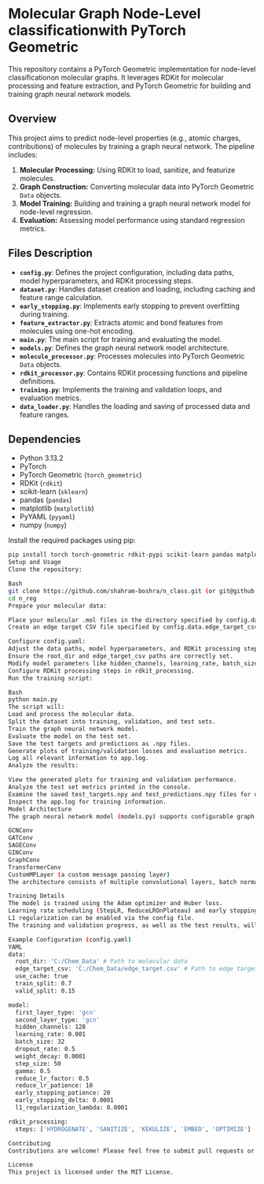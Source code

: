 # Molecular Graph Node-Level classificationwith PyTorch Geometric

This repository contains a PyTorch Geometric implementation for node-level classificationon molecular graphs. It leverages RDKit for molecular processing and feature extraction, and PyTorch Geometric for building and training graph neural network models.

## Overview

This project aims to predict node-level properties (e.g., atomic charges, contributions) of molecules by training a graph neural network. The pipeline includes:

1.  **Molecular Processing:** Using RDKit to load, sanitize, and featurize molecules.
2.  **Graph Construction:** Converting molecular data into PyTorch Geometric `Data` objects.
3.  **Model Training:** Building and training a graph neural network model for node-level regression.
4.  **Evaluation:** Assessing model performance using standard regression metrics.

## Files Description

-   **`config.py`**: Defines the project configuration, including data paths, model hyperparameters, and RDKit processing steps.
-   **`dataset.py`**: Handles dataset creation and loading, including caching and feature range calculation.
-   **`early_stopping.py`**: Implements early stopping to prevent overfitting during training.
-   **`feature_extractor.py`**: Extracts atomic and bond features from molecules using one-hot encoding.
-   **`main.py`**: The main script for training and evaluating the model.
-   **`models.py`**: Defines the graph neural network model architecture.
-   **`molecule_processor.py`**: Processes molecules into PyTorch Geometric `Data` objects.
-   **`rdkit_processor.py`**: Contains RDKit processing functions and pipeline definitions.
-   **`training.py`**: Implements the training and validation loops, and evaluation metrics.
-   **`data_loader.py`**: Handles the loading and saving of processed data and feature ranges.

## Dependencies

-   Python 3.13.2
-   PyTorch
-   PyTorch Geometric (`torch_geometric`)
-   RDKit (`rdkit`)
-   scikit-learn (`sklearn`)
-   pandas (`pandas`)
-   matplotlib (`matplotlib`)
-   PyYAML (`pyyaml`)
-   numpy (`numpy`)

Install the required packages using pip:

```bash
pip install torch torch-geometric rdkit-pypi scikit-learn pandas matplotlib pyyaml numpy
Setup and Usage
Clone the repository:

Bash
git clone https://github.com/shahram-boshra/n_class.git (or git@github.com:shahram-boshra/n_class.git)
cd n_reg
Prepare your molecular data:

Place your molecular .mol files in the directory specified by config.data.root_dir in config.yaml.
Create an edge target CSV file specified by config.data.edge_target_csv in config.yaml that contains the node-level classificationtargets. The CSV should have an index column (molecule names) and target columns.

Configure config.yaml:
Adjust the data paths, model hyperparameters, and RDKit processing steps as needed.
Ensure the root_dir and edge_target_csv paths are correctly set.
Modify model parameters like hidden_channels, learning_rate, batch_size, and layer types.
Configure RDKit processing steps in rdkit_processing.
Run the training script:

Bash
python main.py
The script will:
Load and process the molecular data.
Split the dataset into training, validation, and test sets.
Train the graph neural network model.
Evaluate the model on the test set.
Save the test targets and predictions as .npy files.
Generate plots of training/validation losses and evaluation metrics.
Log all relevant information to app.log.
Analyze the results:

View the generated plots for training and validation performance.
Analyze the test set metrics printed in the console.
Examine the saved test_targets.npy and test_predictions.npy files for detailed prediction analysis.
Inspect the app.log for training information.
Model Architecture
The graph neural network model (models.py) supports configurable graph convolutional layers, including:

GCNConv
GATConv
SAGEConv
GINConv
GraphConv
TransformerConv
CustomMPLayer (a custom message passing layer)
The architecture consists of multiple convolutional layers, batch normalization, ReLU activation, dropout, and a linear output layer for regression.

Training Details
The model is trained using the Adam optimizer and Huber loss.
Learning rate scheduling (StepLR, ReduceLROnPlateau) and early stopping are implemented to improve training stability and prevent overfitting.
L1 regularization can be enabled via the config file.
The training and validation progress, as well as the test results, will be logged to the app.log file.

Example Configuration (config.yaml)
YAML
data:
  root_dir: 'C:/Chem_Data' # Path to molecular data
  edge_target_csv: 'C:/Chem_Data/edge_target.csv' # Path to edge target CSV
  use_cache: true
  train_split: 0.7
  valid_split: 0.15

model:
  first_layer_type: 'gcn'
  second_layer_type: 'gcn'
  hidden_channels: 128
  learning_rate: 0.001
  batch_size: 32
  dropout_rate: 0.5
  weight_decay: 0.0001
  step_size: 50
  gamma: 0.5
  reduce_lr_factor: 0.5
  reduce_lr_patience: 10
  early_stopping_patience: 20
  early_stopping_delta: 0.0001
  l1_regularization_lambda: 0.0001

rdkit_processing:
  steps: ['HYDROGENATE', 'SANITIZE', 'KEKULIZE', 'EMBED', 'OPTIMIZE']

Contributing
Contributions are welcome! Please feel free to submit pull requests or open issues for bug fixes, feature requests, or improvements.

License
This project is licensed under the MIT License.